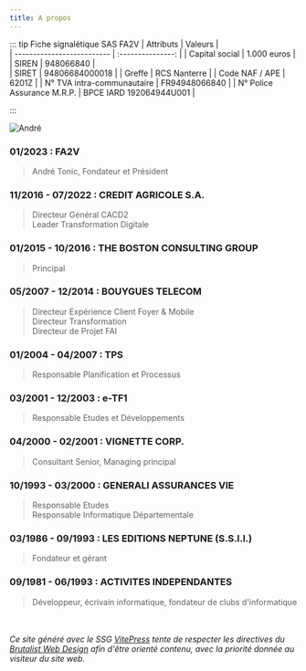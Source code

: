 ```yaml
---
title: A propos
---
```


::: tip Fiche signalétique SAS FA2V
| Attributs | Valeurs |  
| -------------------------- | :---------------: |
| Capital social | 1.000 euros |
| SIREN | 948066840 |  
| SIRET | 94806684000018 |
| Greffe | RCS Nanterre |
| Code NAF / APE | 6201Z |
| N° TVA intra-communautaire | FR94948066840 |
| N° Police Assurance M.R.P. | BPCE IARD 192064944U001 |

:::
<br>

![André](/assets/img/ato_nb.webp "André")

### 01/2023 : FA2V

> André Tonic, Fondateur et Président

### 11/2016 - 07/2022 : CREDIT AGRICOLE S.A.

> Directeur Général CACD2<br>
> Leader Transformation Digitale

### 01/2015 - 10/2016 : THE BOSTON CONSULTING GROUP

> Principal

### 05/2007 - 12/2014 : BOUYGUES TELECOM

> Directeur Expérience Client Foyer & Mobile<br>
> Directeur Transformation<br>
> Directeur de Projet FAI

### 01/2004 - 04/2007 : TPS

> Responsable Planification et Processus

### 03/2001 - 12/2003 : e-TF1

> Responsable Etudes et Développements

### 04/2000 - 02/2001 : VIGNETTE CORP.

> Consultant Senior, Managing principal

### 10/1993 - 03/2000 : GENERALI ASSURANCES VIE

> Responsable Etudes<br>
> Responsable Informatique Départementale

### 03/1986 - 09/1993 : LES EDITIONS NEPTUNE (S.S.I.I.)

> Fondateur et gérant

### 09/1981 - 06/1993 : ACTIVITES INDEPENDANTES

> Développeur, écrivain informatique, fondateur de clubs d'informatique

<br><br>
<i>Ce site généré avec le SSG <a target="_blank" href="https://vitepress.dev/">VitePress</a> tente de respecter les directives du <a target="_blank" href="https://brutalist-web.design">Brutalist Web Design</a> afin d'être orienté contenu, avec la priorité donnée au visiteur du site web.</i>